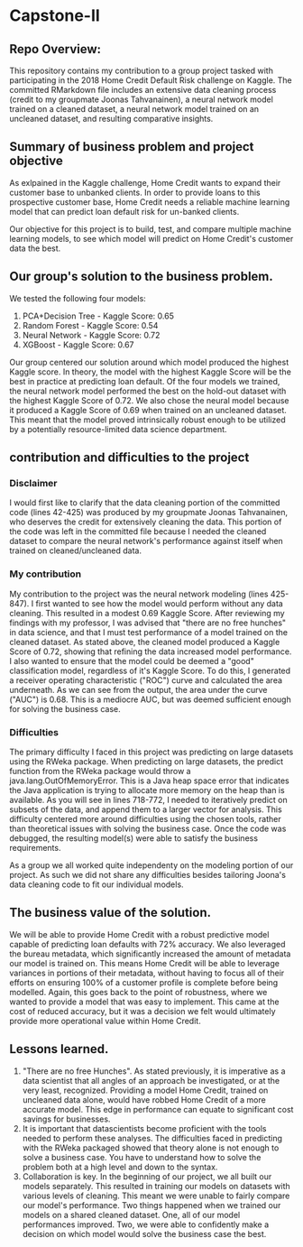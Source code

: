 # Capstone-II

## Repo Overview: 
This repository contains my contribution to a group project tasked with participating in the 2018 Home Credit Default Risk challenge on Kaggle. The committed RMarkdown file includes an extensive data cleaning process (credit to my groupmate Joonas Tahvanainen), a neural network model trained on a cleaned dataset, a neural network model trained on an uncleaned dataset, and resulting comparative insights. 

## Summary of business problem and project objective
As exlpained in the Kaggle challenge, Home Credit wants to expand their customer base to unbanked clients. In order to provide loans to this prospective customer base, Home Credit needs a reliable machine learning model that can predict loan default risk for un-banked clients.

Our objective for this project is to build, test, and compare multiple machine learning models, to see which model will predict on Home Credit's customer data the best. 

## Our group's solution to the business problem.
We tested the following four models:
1. PCA+Decision Tree - Kaggle Score: 0.65
2. Random Forest - Kaggle Score: 0.54
3. Neural Network - Kaggle Score: 0.72
4. XGBoost - Kaggle Score: 0.67

Our group centered our solution around which model produced the highest Kaggle score. In theory, the model with the highest Kaggle Score will be the best in practice at predicting loan default. Of the four models we trained, the neural network model performed the best on the hold-out dataset with the highest Kaggle Score of 0.72. We also chose the neural model because it produced a Kaggle Score of 0.69 when trained on an uncleaned dataset. This meant that the model proved intrinsically robust enough to be utilized by a potentially resource-limited data science department. 

## contribution and difficulties to the project
### Disclaimer
I would first like to clarify that the data cleaning portion of the committed code (lines 42-425) was produced by my groupmate Joonas Tahvanainen, who deserves the credit for extensively cleaning the data. This portion of the code was left in the committed file because I needed the cleaned dataset to compare the neural network's performance against itself when trained on cleaned/uncleaned data. 

### My contribution
My contribution to the project was the neural network modeling (lines 425-847). I first wanted to see how the model would perform without any data cleaning. This resulted in a modest 0.69 Kaggle Score. After reviewing my findings with my professor, I was advised that "there are no free hunches" in data science, and that I must test performance of a model trained on the cleaned dataset. As stated above, the cleaned model produced a Kaggle Score of 0.72, showing that refining the data increased model performance. I also wanted to ensure that the model could be deemed a "good" classification model, regardless of it's Kaggle Score. To do this, I generated a receiver operating characteristic ("ROC") curve and calculated the area underneath. As we can see from the output, the area under the curve ("AUC") is 0.68. This is a mediocre AUC, but was deemed sufficient enough for solving the business case.

### Difficulties 
The primary difficulty I faced in this project was predicting on large datasets using the RWeka package. When predicting on large datasets, the predict function from the RWeka package would throw a java.lang.OutOfMemoryError. This is a Java heap space error that indicates the Java application is trying to allocate more memory on the heap than is available. As you will see in lines 718-772, I needed to iteratively predict on subsets of the data, and append them to a larger vector for analysis. This difficulty centered more around difficulties using the chosen tools, rather than theoretical issues with solving the business case. Once the code was debugged, the resulting model(s) were able to satisfy the business requirements.

As a group we all worked quite independenty on the modeling portion of our project. As such we did not share any difficulties besides tailoring Joona's data cleaning code to fit our individual models. 

## The business value of the solution.
We will be able to provide Home Credit with a robust predictive model capable of predicting loan defaults with 72% accuracy. We also leveraged the bureau metadata, which significantly increased the amount of metadata our model is trained on. This means Home Credit will be able to leverage variances in portions of their metadata, without having to focus all of their efforts on ensuring 100% of a customer profile is complete before being modelled. Again, this goes back to the point of robustness, where we wanted to provide a model that was easy to implement. This came at the cost of reduced accuracy, but it was a decision we felt would ultimately provide more operational value within Home Credit.

## Lessons learned.
1. "There are no free Hunches". As stated previously, it is imperative as a data scientist that all angles of an approach be investigated, or at the very least, recognized. Providing a model Home Credit, trained on uncleaned data alone, would have robbed Home Credit of a more accurate model. This edge in performance can equate to significant cost savings for businesses.
2. It is important that datascientists become proficient with the tools needed to perform these analyses. The difficulties faced in predicting with the RWeka packaged showed that theory alone is not enough to solve a business case. You have to understand how to solve the problem both at a high level and down to the syntax.
3. Collaboration is key. In the beginning of our project, we all built our models separately. This resulted in training our models on datasets with various levels of cleaning. This meant we were unable to fairly compare our model's performance. Two things happened when we trained our models on a shared cleaned dataset. One, all of our model performances improved. Two, we were able to confidently make a decision on which model would solve the business case the best. 
